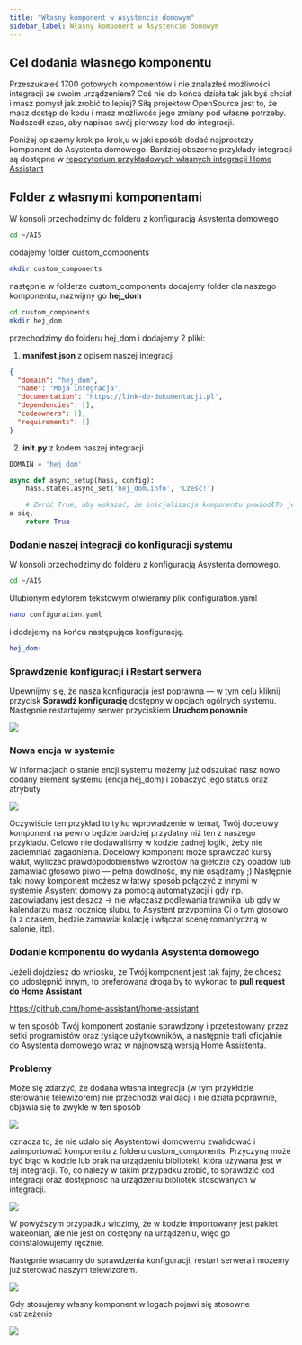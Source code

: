 ```yaml
---
title: "Własny komponent w Asystencie domowym"
sidebar_label: Własny komponent w Asystencie domowym
---
```


## Cel dodania własnego komponentu

Przeszukałeś 1700 gotowych komponentów i nie znalazłeś możliwości integracji ze swoim urządzeniem? Coś nie do końca działa tak jak byś chciał i masz pomysł jak zrobić to lepiej? Siłą projektów OpenSource jest to, że masz dostęp do kodu i masz możliwość jego zmiany pod własne potrzeby. Nadszedł czas, aby napisać swój pierwszy kod do integracji.

Poniżej opiszemy krok po krok,u w jaki sposób dodać najprostszy komponent do Asystenta domowego.
Bardziej obszerne przykłady integracji są dostępne w <a href="https://github.com/home-assistant/example-custom-config/tree/master/custom_components/" target="_blank">repozytorium przykładowych własnych integracji Home Assistant</a>


## Folder z własnymi komponentami

W konsoli przechodzimy do folderu z konfiguracją Asystenta domowego

```bash
cd ~/AIS
```

dodajemy folder custom_components

```bash
mkdir custom_components
```

następnie w folderze custom_components dodajemy folder dla naszego komponentu, nazwijmy go **hej_dom**


```bash
cd custom_components
mkdir hej_dom
```

przechodzimy do folderu hej_dom i dodajemy 2 pliki:

1. **manifest.json** z opisem naszej integracji

```json
{
  "domain": "hej_dom",
  "name": "Moja integracja",
  "documentation": "https://link-do-dokumentacji.pl",
  "dependencies": [],
  "codeowners": [],
  "requirements": []
}
```

2. **__init__.py** z kodem naszej integracji

```python
DOMAIN = 'hej_dom'

async def async_setup(hass, config):
    hass.states.async_set('hej_dom.info', 'Cześć!')

    # Zwróć True, aby wskazać, że inicjalizacja komponentu powiodłTo jest całkiem proste — wprowadzimy Cię w ten proces krok po kroku.
a się.
    return True
```

### Dodanie naszej integracji do konfiguracji systemu

W konsoli przechodzimy do folderu z konfiguracją Asystenta domowego.

```bash
cd ~/AIS
```

Ulubionym edytorem tekstowym otwieramy plik configuration.yaml

```bash
nano configuration.yaml
```

i dodajemy na końcu następująca konfigurację.

```yaml
hej_dom:
```


### Sprawdzenie konfiguracji i Restart serwera

Upewnijmy się, że nasza konfiguracja jest poprawna — w tym celu kliknij przycisk **Sprawdź konfigurację** dostępny w opcjach ogólnych systemu. Następnie restartujemy serwer przyciskiem **Uruchom ponownie**

![](/img/en/bramka/faq_sensor_4.png)


### Nowa encja w systemie

W informacjach o stanie encji systemu możemy już odszukać nasz nowo dodany element systemu (encja hej_dom) i zobaczyć jego status oraz atrybuty

![](/img/en/bramka/faq_custom_component_1.png)

Oczywiście ten przykład to tylko wprowadzenie w temat, Twój docelowy komponent na pewno będzie bardziej przydatny niż ten z naszego przykładu. Celowo nie dodawaliśmy w kodzie żadnej logiki, żeby nie zaciemniać zagadnienia. Docelowy komponent może sprawdzać kursy walut, wyliczać prawdopodobieństwo wzrostów na giełdzie czy opadów lub zamawiać głosowo piwo — pełna dowolność, my nie osądzamy ;)
Następnie taki nowy komponent możesz w łatwy sposób połączyć z innymi w systemie Asystent domowy za pomocą automatyzacji i gdy np. zapowiadany jest deszcz -> nie włączasz podlewania trawnika lub gdy w kalendarzu masz rocznicę ślubu, to Asystent przypomina Ci o tym głosowo (a z czasem, będzie zamawiał kolację i włączał scenę romantyczną w salonie, itp).


### Dodanie komponentu do wydania Asystenta domowego

Jeżeli dojdziesz do wniosku, że Twój komponent jest tak fajny, że chcesz go udostępnić innym, to preferowana droga by to wykonać to **pull request do Home Assistant**

https://github.com/home-assistant/home-assistant

w ten sposób Twój komponent zostanie sprawdzony i przetestowany przez setki programistów oraz tysiące użytkowników, a następnie trafi oficjalnie do Asystenta domowego wraz w najnowszą wersją Home Assistenta.


### Problemy

Może się zdarzyć, że dodana własna integracja (w tym przykłdzie sterowanie telewizorem) nie przechodzi walidacji i nie działa poprawnie, objawia się to zwykle w ten sposób

![](/img/en/bramka/faq_custom_component_2.png)

oznacza to, że nie udało się Asystentowi domowemu zwalidować i zaimportować komponentu z folderu custom_components. Przyczyną może być błąd w kodzie lub brak na urządzeniu biblioteki, która używana jest w tej integracji.
To, co należy w takim przypadku zrobić, to sprawdzić kod integracji oraz dostępność na urządzeniu bibliotek stosowanych w integracji.

![](/img/en/bramka/faq_custom_component_3.png)

W powyższym przypadku widzimy, że w kodzie importowany jest pakiet wakeonlan, ale nie jest on dostępny na urządzeniu, więc go doinstalowujemy ręcznie.

Następnie wracamy do sprawdzenia konfiguracji, restart serwera i możemy już sterować naszym telewizorem.

![](/img/en/bramka/faq_custom_component_4.png)


Gdy stosujemy własny komponent w logach pojawi się stosowne ostrzeżenie

![](/img/en/bramka/faq_custom_component_5.png)
